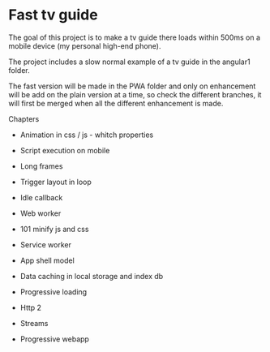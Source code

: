 # Fast tv guide

The goal of this project is to make a tv guide there loads within 500ms on a mobile device (my personal high-end phone).

The project includes a slow normal example of a tv guide in the angular1 folder.

The fast version will be made in the PWA folder and only on enhancement will be add on the plain version at a time, so check the different  branches, it will first be merged when all the different enhancement is made.

Chapters

- Animation in css / js - whitch properties 
- Script execution on mobile 
- Long frames 
- Trigger layout in loop 
- Idle callback 
- Web worker 

- 101 minify js and css
- Service worker 
- App shell model 
- Data caching in local storage and index db 
- Progressive loading
- Http 2
- Streams

- Progressive webapp 
